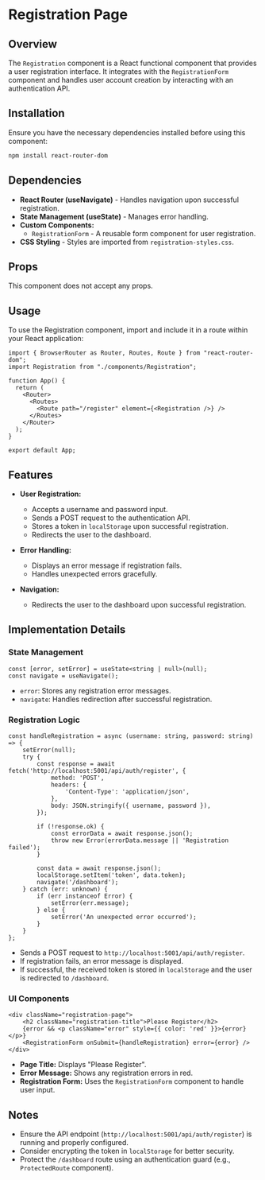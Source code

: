 # Registration Page

## Overview

The `Registration` component is a React functional component that provides a user registration interface. It integrates with the `RegistrationForm` component and handles user account creation by interacting with an authentication API.

## Installation

Ensure you have the necessary dependencies installed before using this component:

```bash
npm install react-router-dom
```

## Dependencies

- **React Router (useNavigate)** - Handles navigation upon successful registration.
- **State Management (useState)** - Manages error handling.
- **Custom Components:**
  - `RegistrationForm` - A reusable form component for user registration.
- **CSS Styling** - Styles are imported from `registration-styles.css`.

## Props

This component does not accept any props.

## Usage

To use the Registration component, import and include it in a route within your React application:

```tsx
import { BrowserRouter as Router, Routes, Route } from "react-router-dom";
import Registration from "./components/Registration";

function App() {
  return (
    <Router>
      <Routes>
        <Route path="/register" element={<Registration />} />
      </Routes>
    </Router>
  );
}

export default App;
```

## Features

- **User Registration:**
  - Accepts a username and password input.
  - Sends a POST request to the authentication API.
  - Stores a token in `localStorage` upon successful registration.
  - Redirects the user to the dashboard.

- **Error Handling:**
  - Displays an error message if registration fails.
  - Handles unexpected errors gracefully.

- **Navigation:**
  - Redirects the user to the dashboard upon successful registration.

## Implementation Details

### State Management

```tsx
const [error, setError] = useState<string | null>(null);
const navigate = useNavigate();
```

- `error`: Stores any registration error messages.
- `navigate`: Handles redirection after successful registration.

### Registration Logic

```tsx
const handleRegistration = async (username: string, password: string) => {
    setError(null);
    try {
        const response = await fetch('http://localhost:5001/api/auth/register', {
            method: 'POST',
            headers: {
                'Content-Type': 'application/json',
            },
            body: JSON.stringify({ username, password }),
        });

        if (!response.ok) {
            const errorData = await response.json();
            throw new Error(errorData.message || 'Registration failed');
        }

        const data = await response.json();
        localStorage.setItem('token', data.token);
        navigate('/dashboard');
    } catch (err: unknown) {
        if (err instanceof Error) {
            setError(err.message);
        } else {
            setError('An unexpected error occurred');
        }
    }
};
```

- Sends a POST request to `http://localhost:5001/api/auth/register`.
- If registration fails, an error message is displayed.
- If successful, the received token is stored in `localStorage` and the user is redirected to `/dashboard`.

### UI Components

```tsx
<div className="registration-page">
    <h2 className="registration-title">Please Register</h2>
    {error && <p className="error" style={{ color: 'red' }}>{error}</p>}
    <RegistrationForm onSubmit={handleRegistration} error={error} />
</div>
```

- **Page Title:** Displays "Please Register".
- **Error Message:** Shows any registration errors in red.
- **Registration Form:** Uses the `RegistrationForm` component to handle user input.

## Notes

- Ensure the API endpoint (`http://localhost:5001/api/auth/register`) is running and properly configured.
- Consider encrypting the token in `localStorage` for better security.
- Protect the `/dashboard` route using an authentication guard (e.g., `ProtectedRoute` component).
